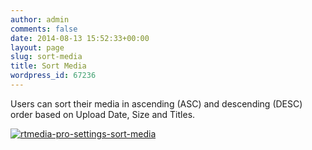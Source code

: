 ```yaml
---
author: admin
comments: false
date: 2014-08-13 15:52:33+00:00
layout: page
slug: sort-media
title: Sort Media
wordpress_id: 67236
---
```


Users can sort their media in ascending (ASC) and descending (DESC) order based on Upload Date, Size and Titles.



[![rtmedia-pro-settings-sort-media](http://docs.rtcamp.com/wp-content/uploads/2014/08/rtmedia-pro-settings-sort-media.png)](http://docs.rtcamp.com/wp-content/uploads/2014/08/rtmedia-pro-settings-sort-media.png)
